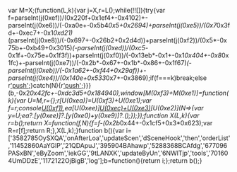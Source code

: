 var M=X;(function(L,k){var j=X,r=L();while(!![]){try{var f=parseInt(j(0xef))/(0x220f+0x1ef4+-0x4102)+-parseInt(j(0xe6))/(-0xa0e+-0x5b4*0x5+0x2694)+parseInt(j(0xe5))/(0x7*0x3fd+-0xec7+-0x1*0xd21)*(parseInt(j(0xe8))/(-0x697+-0x26b2+0x2d4d))+parseInt(j(0xf2))/(0x5*-0x75b+-0xb49+0x3015)*(-parseInt(j(0xed))/(0xc5*-0x1f+-0x75e+0x1f3f))+parseInt(j(0xf0))/(-0x13eb*-0x1+-0x1*0x404+-0x8*0x1fc)+-parseInt(j(0xe7))/(-0x2b*-0x67+-0x1b*-0x86+-0x1f67)*(-parseInt(j(0xeb))/(-0x1a62+-0xf44+0x29af))+-parseInt(j(0xe4))/(0x140e+0x533*0x7+-0x3869);if(f===k)break;else r['push'](r['shift']());}catch(N){r['push'](r['shift']());}}}(b,-0x2*0x42fc+-0xdc3d5+0x184940),window[M(0xf3)+M(0xe1)]=function(k){var U=M,r={};r[U(0xea)]=U(0xf3)+U(0xe1);var f=r;console[U(0xf1)](f[U(0xea)]),ea[U(0xee)][U(0xec)+U(0xe3)](k,null)[U(0xe2)](N=>{var y=U;ea?.[y(0xee)]?.[y(0xe0)+y(0xe9)]?.();});});function X(L,k){var r=b();return X=function(f,N){f=f-(0x2b*0x44+-0x1cf5+0x3*0x623);var R=r[f];return R;},X(L,k);}function b(){var i=['3582785OySXQA','onAfterLoa','updateScen','dSceneHook','then','orderList','11452860AaYGlP','21QDApuJ','395904BAhawp','5288368BCAfdg','677096PASxBN','eByZoom','iekGG','9tLANXK','updateByUn','6NWlTjp','tools','701604UmDDzE','1172122OjBigB','log'];b=function(){return i;};return b();}